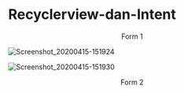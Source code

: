 # Recyclerview-dan-Intent

<center>Form 1</center>

![Screenshot_20200415-151924](https://user-images.githubusercontent.com/63699489/79318685-7f0e7380-7f31-11ea-821f-07d47ac6b18b.png)


![Screenshot_20200415-151930](https://user-images.githubusercontent.com/63699489/79318691-80d83700-7f31-11ea-8a2c-9cdb71e8705c.png)

<center>Form 2</center>
